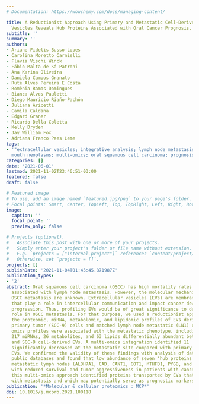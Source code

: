 ```yaml
---
# Documentation: https://wowchemy.com/docs/managing-content/

title: A Reductionist Approach Using Primary and Metastatic Cell-Derived Extracellular
  Vesicles Reveals Hub Proteins Associated with Oral Cancer Prognosis.
subtitle: ''
summary: ''
authors:
- Ariane Fidelis Busso-Lopes
- Carolina Moretto Carnielli
- Flavia Vischi Winck
- Fábio Malta de Sá Patroni
- Ana Karina Oliveira
- Daniela Campos Granato
- Rute Alves Pereira E Costa
- Romênia Ramos Domingues
- Bianca Alves Pauletti
- Diego Mauricio Riaño-Pachón
- Juliana Aricetti
- Camila Caldana
- Edgard Graner
- Ricardo Della Coletta
- Kelly Dryden
- Jay William Fox
- Adriana Franco Paes Leme
tags:
- '"extracellular vesicles; integrative analysis; lymph node metastasis; mass spectrometry;
  mouth neoplasms; multi-omics; oral squamous cell carcinoma; prognosis; proteomics"'
categories: []
date: '2021-06-01'
lastmod: 2021-11-02T23:46:51-03:00
featured: false
draft: false

# Featured image
# To use, add an image named `featured.jpg/png` to your page's folder.
# Focal points: Smart, Center, TopLeft, Top, TopRight, Left, Right, BottomLeft, Bottom, BottomRight.
image:
  caption: ''
  focal_point: ''
  preview_only: false

# Projects (optional).
#   Associate this post with one or more of your projects.
#   Simply enter your project's folder or file name without extension.
#   E.g. `projects = ["internal-project"]` references `content/project/deep-learning/index.md`.
#   Otherwise, set `projects = []`.
projects: []
publishDate: '2021-11-04T01:45:45.871987Z'
publication_types:
- '2'
abstract: Oral squamous cell carcinoma (OSCC) has high mortality rates that are largely
  associated with lymph node metastasis. However, the molecular mechanisms that drive
  OSCC metastasis are unknown. Extracellular vesicles (EVs) are membrane-bound particles
  that play a role in intercellular communication and impact cancer development and
  progression. Thus, profiling EVs would be of great significance to decipher their
  role in OSCC metastasis. For that purpose, we used a reductionist approach to map
  the proteomic, miRNA, metabolomic, and lipidomic profiles of EVs derived from human
  primary tumor (SCC-9) cells and matched lymph node metastatic (LN1) cells. Distinct
  omics profiles were associated with the metastatic phenotype, including 670 proteins,
  217 miRNAs, 26 metabolites, and 63 lipids differentially abundant between LN1 cell-
  and SCC-9 cell-derived EVs. A multi-omics integration identified 11 'hub proteins'
  significantly decreased at the metastatic site compared with primary tumor-derived
  EVs. We confirmed the validity of these findings with analysis of data from multiple
  public databases and found that low abundance of seven 'hub proteins' in EVs from
  metastatic lymph nodes (ALDH7A1, CAD, CANT1, GOT1, MTHFD1, PYGB, and SARS) is correlated
  with reduced survival and tumor aggressiveness in patients with cancer. In summary,
  this multi-omics approach identified proteins transported by EVs that are associated
  with metastasis and which may potentially serve as prognostic markers in OSCC.
publication: '*Molecular & cellular proteomics : MCP*'
doi: 10.1016/j.mcpro.2021.100118
---
```

